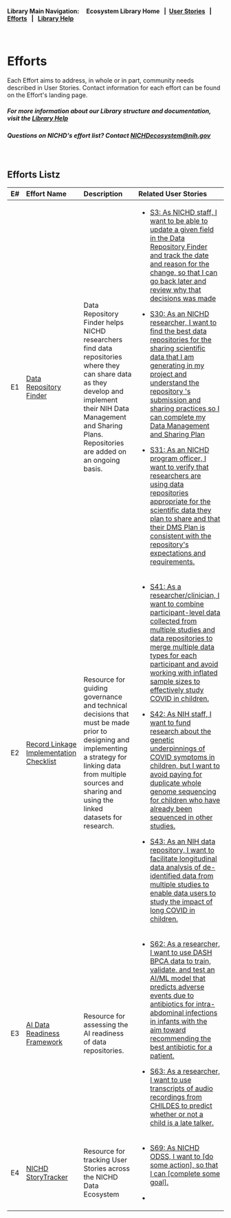 #### Library Main Navigation: &nbsp; &nbsp;  <b> Ecosystem Library Home </b> &nbsp; | &nbsp;[User Stories](https://github.com/NIH-NICHD-Ecosystem/UserStories/blob/main/README.md) &nbsp; | &nbsp; [Efforts](https://github.com/NIH-NICHD-Ecosystem/Efforts/blob/main/README.md) &nbsp; | &nbsp; [Library Help](https://github.com/NIH-NICHD-Ecosystem/LibraryHelp/blob/main/README.md)

</br>

# Efforts

Each Effort aims to address, in whole or in part, community needs described in User Stories. Contact information for each effort can be found on the Effort's landing page.

##### For more information about our Library structure and documentation, visit the [Library Help](https://github.com/NIH-NICHD-Ecosystem/LibraryHelp/blob/main/README.md) 

##### Questions on NICHD's effort list? Contact [NICHDecosystem@nih.gov](mailto:NICHDecosystem@nih.gov?subject=Ecosystem_Library)
<br>

## Efforts Listz

| E# | Effort Name | Description | Related User Stories |
| :------------ | :------------- | :------------- | :------------- |
|E1 | [Data Repository Finder](https://github.com/NIH-NICHD-Ecosystem/E1_Data-Repository-Finder/blob/main/README.md) |Data Repository Finder helps NICHD researchers find data repositories where they can share data as they develop and implement their NIH Data Management and Sharing Plans. Repositories are added on an ongoing basis. |  <ul><li>[S3: As NICHD staff, I want to be able to update a given field in the Data Repository Finder and track the date and reason for the change, so that I can go back later and review why that decisions was made](https://github.com/NIH-NICHD-Ecosystem/UserStories/blob/main/stories/storyID-3.md)</li></ul><ul><li> [S30: As an NICHD researcher, I want to find the best data repositories for the sharing scientific data that I am generating in my project and understand the repository 's submission and sharing practices so  I can complete my Data Management and Sharing Plan](https://github.com/NIH-NICHD-Ecosystem/UserStories/blob/main/stories/storyID-30.md) </li></ul><ul><li> [S31: As an NICHD program officer, I want to verify that researchers are using data repositories appropriate for the scientific data they plan to share and that their DMS Plan is consistent with the repository's expectations and requirements.](https://github.com/NIH-NICHD-Ecosystem/UserStories/blob/main/stories/storyID-31.md) </li></ul> |
|E2 | [Record Linkage Implementation Checklist](https://github.com/NIH-NICHD-Ecosystem/E2_Record-Linkage-Implementation-Checklist/blob/main/README.md) |Resource for guiding governance and technical decisions that must be made prior to designing and implementing a strategy for linking data from multiple sources and sharing and using the linked datasets for research. |  <ul><li> [S41: As a researcher/clinician, I want to combine participant-level data collected from multiple studies and data repositories to merge multiple data types for each participant and avoid working with inflated sample sizes to effectively study COVID in children.](https://github.com/NIH-NICHD-Ecosystem/UserStories/blob/main/stories/storyID-41.md) </li></ul><ul><li> [S42: As NIH staff, I want to fund research about the genetic underpinnings of COVID symptoms in children, but I want to avoid paying for duplicate whole genome sequencing for children who have already been sequenced in other studies.](https://github.com/NIH-NICHD-Ecosystem/UserStories/blob/main/stories/storyID-42.md) </li></ul><ul><li> [S43: As an NIH data repository, I want to facilitate longitudinal data analysis of de-identified data from multiple studies to enable data users to study the impact of long COVID in children.](https://github.com/NIH-NICHD-Ecosystem/UserStories/blob/main/stories/storyID-43.md) </li></ul> |  |
|E3 | [AI Data Readiness Framework](https://github.com/NIH-NICHD-Ecosystem/AI-Data-Readiness-Framework/blob/main/README.md) |Resource for assessing the AI readiness of data repositories. |  <ul><li> [S62: As a researcher, I want to use DASH BPCA data to train, validate, and test an AI/ML model that predicts adverse events due to antibiotics for intra-abdominal infections in infants with the aim toward recommending the best antibiotic for a patient.](https://github.com/NIH-NICHD-Ecosystem/UserStories/blob/main/stories/storyID-62.md) </li></ul><ul><li> [S63: As a researcher, I want to use transcripts of audio recordings from CHILDES to predict whether or not a child is a late talker.](https://github.com/NIH-NICHD-Ecosystem/UserStories/blob/main/stories/storyID-63.md) </li></ul>| |
|E4 | [NICHD StoryTracker](https://github.com/NIH-NICHD-Ecosystem/NICHD-StoryTracker/blob/main/README.md) |Resource for tracking User Stories across the NICHD Data Ecosystem |  <ul><li> [S69: As NICHD ODSS, I want to [do some action], so that I can [complete some goal].](https://github.com/NIH-NICHD-Ecosystem/UserStories/blob/main/stories/storyID-69.md) </li></ul><ul><li>  </li></ul>| |
